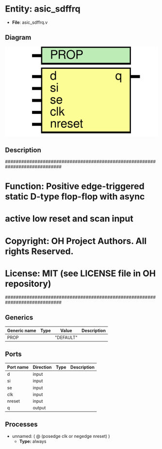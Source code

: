 # Entity: asic_sdffrq

- **File**: asic_sdffrq.v
## Diagram

![Diagram](asic_sdffrq.svg "Diagram")
## Description

#############################################################################
# Function:  Positive edge-triggered static D-type flop-flop with async     #
#            active low reset and scan input                                #
#                                                                           #
# Copyright: OH Project Authors. All rights Reserved.                       #
# License:   MIT (see LICENSE file in OH repository)                        #
#############################################################################

## Generics

| Generic name | Type | Value     | Description |
| ------------ | ---- | --------- | ----------- |
| PROP         |      | "DEFAULT" |             |
## Ports

| Port name | Direction | Type | Description |
| --------- | --------- | ---- | ----------- |
| d         | input     |      |             |
| si        | input     |      |             |
| se        | input     |      |             |
| clk       | input     |      |             |
| nreset    | input     |      |             |
| q         | output    |      |             |
## Processes
- unnamed: ( @ (posedge clk or negedge nreset) )
  - **Type:** always
